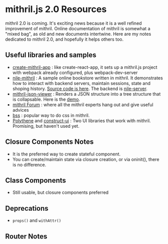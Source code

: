 # mithril.js 2.0 Resources

mithril 2.0 is coming. It's exciting news because it is a well refined improvement of mithril. Online documentation of mithril is somewhat a "mixed bag", as old and new documents intertwine. Here are my notes dedicated to mithril 2.0, and hopefully it helps others too.


## Useful libraries and samples
* [create-mithril-app](https://www.npmjs.com/package/create-mithril-app) : like create-react-app, it sets up a mithril.js project with webpack already configured, plus webpack-dev-server
* [nile-mithril](https://nile-mithril.idgen.com) : A sample online bookstore written in mithril. It demonstrates how to interact with backend servers, maintain sessions, state and shoping history. [Source code is here](https://github.com/highmountaintea/nile-mithril). The backend is [nile-server](https://www.npmjs.com/package/nile-server). 
* [mithril-json-viewer](https://www.npmjs.com/package/mithril-json-viewer) : Renders a JSON structure into a tree structure that is collapsable. Here is the [demo](https://hungry-raman-deb8e1.netlify.com/).
* [mithril Forum](https://gitter.im/mithriljs/mithril.js) : where all the mithril experts hang out and give useful advices
* [bss](https://www.npmjs.com/package/bss) : popular way to do css in mithril.
* [Polythene](https://arthurclemens.github.io/polythene-demos/mithril/#/) and [construct-ui](https://vrimar.github.io/construct-ui/#/introduction/getting-started) : Two UI libraries that work with mithril. Promising, but haven't used yet.

## Closure Components Notes
* It is the preferred way to create stateful component.
* You can create/maintain state via closure creation, or via oninit(), there is no difference.

## Class Components
* Still usable, but closure components preferred

## Deprecations
* `props()` and `withAttr()`

## Router Notes
